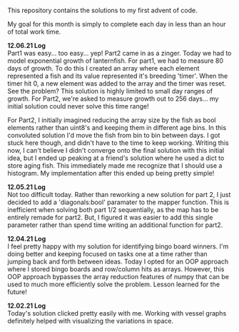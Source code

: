This repository contains the solutions to my first advent of code. 

My goal for this month is simply to complete each day in less than an hour of total work time.

<b>12.06.21 Log</b><br>
Part1 was easy... too easy... yep! Part2 came in as a zinger. Today we had to model exponential growth of lanternfish. For part1, we had to measure 80 days of growth. To do this I created an array where each element represented a fish and its value represented it's breeding 'timer'. When the timer hit 0, a new element was added to the array and the timer was reset. See the problem? This solution is highly limited to small day ranges of growth. For Part2, we're asked to measure growth out to 256 days... my initial solution could never solve this time range!

For Part2, I initially imagined reducing the array size by the fish as bool elements rather than uint8's and keeping them in different age bins. In this convoluted solution I'd move the fish from bin to bin between days. I got stuck here though, and didn't have to the time to keep working. Writing this now, I can't believe I didn't converge onto the final solution with this initial idea, but I ended up peaking at a friend's solution where he used a dict to store aging fish. This immediately made me recognize that I should use a histogram. My implementation after this ended up being pretty simple!

<b>12.05.21 Log</b><br>
Not too difficult today. Rather than reworking a new solution for part 2, I just decided to add a 'diagonals:bool' paramater to the mapper function. This is inefficient when solving both part 1/2 sequentially, as the map has to be entirely remade for part2. But, I figured it was easier to add this single parameter rather than spend time writing an additional function for part2.

<b>12.04.21 Log</b><br>
I feel pretty happy with my solution for identifying bingo board winners. I'm doing better and keeping focused on tasks one at a time rather than jumping back and forth between ideas. Today I opted for an OOP approach where I stored bingo boards and row/column hits as arrays. However, this OOP approach bypasses the array reduction features of numpy that can be used to much more efficiently solve the problem. Lesson learned for the future!

<b>12.02.21 Log</b><br>
Today's solution clicked pretty easily with me. Working with vessel graphs definitely helped with visualizing the variations in space.
